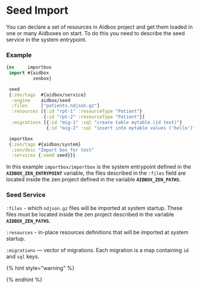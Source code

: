 # Seed Import

You can declare a set of resources in Aidbox project and get them loaded in one or many Aidboxes on start. To do this you need to describe the seed service in the system entrypoint.

### Example

```clojure
{ns     importbox
 import #{aidbox
          zenbox}

 seed
 {:zen/tags  #{aidbox/service}
  :engine    aidbox/seed
  :files     ["patients.ndjson.gz"]
  :resources [{:id "rpt-1" :resourceType "Patient"}
              {:id "rpt-2" :resourceType "Patient"}]
  :migrations [{:id "mig-1" :sql "create table mytable (id text)"}
               {:id "mig-2" :sql "insert into mytable values ('hello')"}]}

 importbox
 {:zen/tags #{aidbox/system}
  :zen/desc "Import box for test"
  :services {:seed seed}}}
```

In this example `importbox/importbox` is the system entrypoint defined in the **`AIDBOX_ZEN_ENTRYPOINT`** variable, the files described in the `:files` field are located inside the zen project defined in the variable **`AIDBOX_ZEN_PATHS`**.

### Seed Service

`:files` - which `ndjson.gz` files will be imported at system startup. These files must be located inside the zen project described in the variable **`AIDBOX_ZEN_PATHS`**.

`:resources` - in-place resources definitions that will be imported at system startup.

`:migrations` — vector of migrations. Each migration is a map containing `id` and `sql` keys.

{% hint style="warning" %}

{% endhint %}
